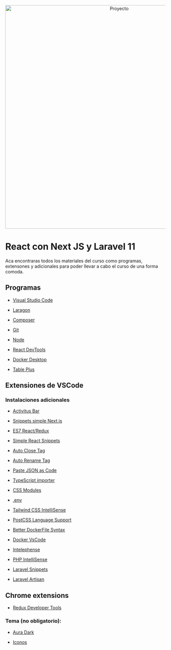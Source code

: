 <p align="center">
  <a href="https://nextjs.org/" target="blank"><img src="/project.png" width="700" alt="Proyecto" /></a>
</p>

# React con Next JS y Laravel 11
Aca encontraras todos los materiales del curso como programas, extensones y adicionales para poder llevar a cabo el curso de una forma comoda.


## Programas

* [Visual Studio Code](https://code.visualstudio.com/)

* [Laragon](https://laragon.org/download)

* [Composer](https://getcomposer.org/download/)

* [Git](https://git-scm.com/)

* [Node](https://nodejs.org/es/)

* [React DevTools](https://react.dev/learn/react-developer-tools)

* [Docker Desktop](https://www.docker.com/get-started)

* [Table Plus](https://tableplus.com/) 


## Extensiones de VSCode

### Instalaciones adicionales

* [Activitus Bar](https://marketplace.visualstudio.com/items?itemName=Gruntfuggly.activitusbar)

* [Snippets simple Next.js](https://marketplace.visualstudio.com/items?itemName=yuzu.snippets-next-13)

* [ES7 React/Redux](https://marketplace.visualstudio.com/items?itemName=dsznajder.es7-react-js-snippets)

* [Simple React Snippets](https://marketplace.visualstudio.com/items?itemName=burkeholland.simple-react-snippets)

* [Auto Close Tag](https://marketplace.visualstudio.com/items?itemName=formulahendry.auto-close-tag)

* [Auto Rename Tag](https://marketplace.visualstudio.com/items?itemName=formulahendry.auto-rename-tag)

* [Paste JSON as Code](https://marketplace.visualstudio.com/items?itemName=quicktype.quicktype)

* [TypeScript importer](https://marketplace.visualstudio.com/items?itemName=pmneo.tsimporter)

* [CSS Modules](https://marketplace.visualstudio.com/items?itemName=clinyong.vscode-css-modules)

* [.env](https://marketplace.visualstudio.com/items?itemName=mikestead.dotenv)

* [Tailwind CSS IntelliSense](https://marketplace.visualstudio.com/items?itemName=bradlc.vscode-tailwindcss)

* [PostCSS Language Support](https://marketplace.visualstudio.com/items?itemName=csstools.postcss)

* [Better DockerFile Syntax](https://marketplace.visualstudio.com/items?itemName=jeff-hykin.better-dockerfile-syntax)

* [Docker VsCode](https://marketplace.visualstudio.com/items?itemName=ms-azuretools.vscode-docker)

* [Intelephense](https://marketplace.visualstudio.com/items?itemName=bmewburn.vscode-intelephense-client)

* [PHP IntelliSense](https://marketplace.visualstudio.com/items?itemName=zobo.php-intellisense)

* [Laravel Snippets](https://marketplace.visualstudio.com/items?itemName=onecentlin.laravel5-snippets)

* [Laravel Artisan](https://marketplace.visualstudio.com/items?itemName=ryannaddy.laravel-artisan)


## Chrome extensions

* [Redux Developer Tools](https://chrome.google.com/webstore/detail/redux-devtools/lmhkpmbekcpmknklioeibfkpmmfibljd/related)

### Tema (no obligatorio):

* [Aura Dark](https://marketplace.visualstudio.com/items?itemName=DaltonMenezes.aura-theme)

* [Iconos](https://marketplace.visualstudio.com/items?itemName=PKief.material-icon-theme)
